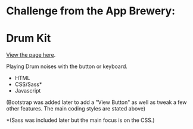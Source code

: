 # Challenge from the App Brewery:

# Drum Kit

[View the page here](https://shadowecco.github.io/portfolio/drum-kit-web/).

Playing Drum noises with the button or keyboard.

- HTML
- CSS/Sass*
- Javascript

(Bootstrap was added later to add a "View Button" as well as tweak a few other features. The main coding styles are stated above)

*(Sass was included later but the main focus is on the CSS.)